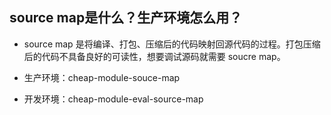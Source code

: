 ## source map是什么？生产环境怎么用？
- source map 是将编译、打包、压缩后的代码映射回源代码的过程。打包压缩后的代码不具备良好的可读性，想要调试源码就需要 soucre map。

- 生产环境：cheap-module-souce-map
- 开发环境：cheap-module-eval-source-map